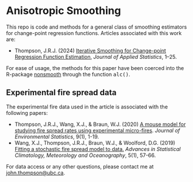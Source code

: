 # Anisotropic Smoothing
This repo is code and methods for a general class of smoothing estimators for change-point regression functions. Articles associated with this work are:
   - Thompson, J.R.J. (2024) [Iterative Smoothing for Change-point Regression Function Estimation](https://www.tandfonline.com/doi/full/10.1080/02664763.2024.2352759), *Journal of Applied Statistics*, 1–25.

For ease of usage, the methods for this paper have been coerced into the R-package [nonsmooth](https://github.com/jrjthompson/R-package-nonsmooth) through the function <tt>alc()</tt>.

## Experimental fire spread data
The experimental fire data used in the article is associated with the following papers:
 - Thompson, J.R.J., Wang, X.J., & Braun, W.J. (2020) [A mouse model for studying fire spread rates using experimental micro-fires](http://www.jenvstat.org/v09/i06). *Journal of Environmental Statistics*, 9(1), 1-19.
 - Wang, X.J., Thompson, J.R.J., Braun, W.J., & Woolford, D.G. (2019) [Fitting a stochastic fire spread model to data.](https://ascmo.copernicus.org/articles/5/57/2019/) *Advances in Statistical Climatology, Meteorology and Oceanography*, 5(1), 57-66.

For data access or any other questions, please contact me at john.thompson@ubc.ca.
